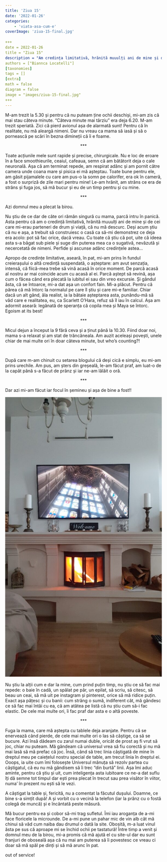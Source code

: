 ```yaml
---
title: 'Ziua 15'
date: '2022-01-26'
categories:
    - 'viata-asa-cum-e'
coverImage: 'ziua-15-final.jpg'

+++
date = 2022-01-26
title = "Ziua 15"
description = "Am credința limitativă, hrănită muuulți ani de mine și de cei care mi-erau parteneri de drum și viață, că nu mă descurc. Deși acum știu că nu e așa, a trebuit să construiesc o casă ca să-mi demonstrez ce deja era acolo: pot să fac orice, dacă vreau. Cu toate că știu că pot, uite că ideea asta s-a băgat sub piele și suge din puterea mea ca o sugativă, nevăzută și necercetată de nimeni. Perfide și ascunse adânc credințele astea..."
authors = ["Biannca Locatelli"]
[taxonomies]
tags = []
[extra]
math = false
diagram = false
image = "images/ziua-15-final.jpg"
+++
---
```


M-am trezit la 5.30 și pentru că nu puteam ține ochii deschiși, mi-am zis că mai stau câteva minute. “Câteva minute mai târziu” era deja 6.20. M-am trezit speriată. Zici că pierd avionul așa de alarmată sunt! Pentru că în realitate, nu mă aleargă nimeni. Dar nu vreau ca mama să iasă și să o pornească pe scări în bezna dimineții că îi e foame.

<p style="text-align: center;">***</p>

Toate acțiunile mele sunt rapide și precise, chirurgicale. Nu e loc de eroare în a face smoothieurile, ceaiul, cafeaua, semn că am bătătorit deja o cale neuronală. Așa că am terminat repede, am respirat adânc și am pornit către camera unde coana mare și pisica ei mă așteptau. Toate bune pentru ele, am găsit pijamalele cu care am pus-o la somn pe calorifer, era ok în cameră, a fost o surpriză de zile mari pentru mine! Le-am hrănit, am strâns ce era de strâns și fuga jos, să mă bucur și eu de un timp pentru și cu mine.

<p style="text-align: center;">***</p>

Azi domnul meu a plecat la birou.

Nu știu de ce dar de câte ori rămân singură cu mama, parcă intru în panică. Asta pentru că am o credință limitativă, hrănită muuulți ani de mine și de cei care mi-erau parteneri de drum și viață, că nu mă descurc. Deși acum știu că nu e așa, a trebuit să construiesc o casă ca să-mi demonstrez ce deja era acolo: pot să fac orice, dacă vreau. Cu toate că știu că pot, uite că ideea asta s-a băgat sub piele și suge din puterea mea ca o sugativă, nevăzută și necercetată de nimeni. Perfide și ascunse adânc credințele astea...

Apropo de credințe limitative, aseară, în pat, mi-am prins în fundul creierașului o altă credință suspendată, o așteptare: am avut senzația, intensă, că fiică-mea trebe să vină acasă în orice moment. De parcă acasă al nostru ar mai coincide acum cu acasă al ei. Parcă aștept să revină, așa cum o făcea când era plecată la iubitul ei sau din vreo excursie. Și gândul ăsta, că se întoarce, mi-a dat așa un confort fain. Mi-a plăcut. Pentru că părea că mă întorc la normalul pe care îl știu și care mi-e familiar. Chiar dacă un alt gând, ăla realist, ia la bătaie așteptarea asta, punându-mă să văd care e realitatea, eu, ca Scarlett O’Hara, refuz să îl iau în calcul. Așa am adormit aseară: legănată de speranța că copila mea și Maya se întorc. Egoism at its best!

<p style="text-align: center;">***</p>

Micul dejun a început la 9 fără ceva și a ținut până la 10.30. Fiind doar noi, mama s-a relaxat și am stat de trăncăneala. Am auzit aceleași povești, unele chiar de mai multe ori în doar câteva minute, but who’s counting?!

<p style="text-align: center;">***</p>

După care m-am chinuit cu setarea blogului că deși cică e simplu, eu mi-am prins urechile. Am pus, am șters din greșeală, le-am făcut praf, am luat-o de la capăt până s-a făcut de prânz și iar ne-am lălăit o oră.

<p style="text-align: center;">***</p>

Dar azi mi-am făcut iar focul în șemineu și așa de bine a fost!!

<div class="flex justify-center">
  <img src="images/ziua-15-semineu-576x1024.jpeg" />
</div>

Nu știu la alții cum e dar la mine, cum prind puțin timp, nu știu ce să fac mai repede: o baie în cadă, un spălat pe păr, un epilat, să scriu, să citesc, să beau un ceai, să mă uit pe instagram și pinterest, orice să mă ridice puțin. Exact așa pățesc și cu banii: cum strâng o sumă, indiferent cât, mă gândesc ce să fac mai întâi cu ea, că am atâtea pe listă că nu știu cum să-i fac elastic. De cele mai multe ori, îi fac praf dar asta e o altă poveste.

<p style="text-align: center;">***</p>

Fuga la mama, care mă aștepta cu tablele deja aranjate. Pentru că se enervează când pierde, de cele mai multe ori o las să câștige, ca să se bucure. Azi însă dădeam cu zarul numai duble, oricât de prost aș fi vrut să joc, chiar nu puteam. Mă gândeam că universul vrea să fiu corectă și nu mă mai lasă să mă prefac că joc. Însă, când să trec linia câștigată de mine în dreptul meu pe caiețelul nostru special de table, am trecut linia în dreptul ei. Ooops, ia uite cum îmi folosește Universul mânuța să rezolv partea cu câștigatul, că eu nu mă gândisem să îi trec “din burtă” linii. Așa îmi aduc aminte, pentru că știu și uit, cum inteligența asta iubitoare ce ne-a dat suflu îți dă semne tot timpul dar ești prea plecat în trecut sau prea visător în viitor, numa’ în prezent nu ești să le vezi.

A câștigat la table și, fericită, nu a comentat la făcutul dușului. Doamne, ce bine s-a simțit după! A și vorbit cu o vecină la telefon (iar la prânz cu o fostă colegă de muncă) și e încântată peste măsură.

Mă bucur pentru ea și cobor să-mi trag sufletul. Îmi iau aroganța de a-mi face floricele la microunde. De a-mi pune un pahar mic de vin alb cât mă chinui să văd cum naiba dau drumul o dată la site. Obosită, m-a luat vinul ăsta pe sus că aproape mi se închid ochii pe tastatură! Între timp a venit și domnul meu de la birou, mi-a promis că mă ajută el cu site-ul dar eu sunt franjuri de oboseală așa că nu mai am puterea să îi povestesc ce vreau ci doar să mă spăl pe dinți și să mă arunc în pat.

out of service!
